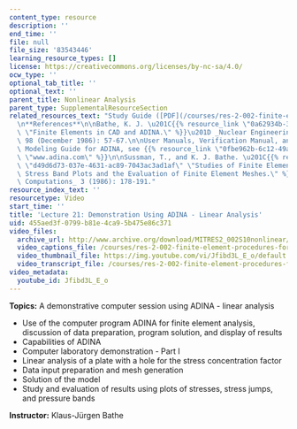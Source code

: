 ```yaml
---
content_type: resource
description: ''
end_time: ''
file: null
file_size: '83543446'
learning_resource_types: []
license: https://creativecommons.org/licenses/by-nc-sa/4.0/
ocw_type: ''
optional_tab_title: ''
optional_text: ''
parent_title: Nonlinear Analysis
parent_type: SupplementalResourceSection
related_resources_text: "Study Guide ([PDF](/courses/res-2-002-finite-element-procedures-for-solids-and-structures-spring-2010/resources/mitres2_002s10_lec21))\n\
  \n**References**\n\nBathe, K. J. \u201C{{% resource_link \"0a62934b-33fa-4fcb-bbd8-86de49c11163\"\
  \ \"Finite Elements in CAD and ADINA.\" %}}\u201D _Nuclear Engineering and Design_\
  \ 98 (December 1986): 57-67.\n\nUser Manuals, Verification Manual, and Theory and\
  \ Modeling Guide for ADINA, see {{% resource_link \"0fbe962b-6c12-49aa-a99a-8f8e74cc24a0\"\
  \ \"www.adina.com\" %}}\n\nSussman, T., and K. J. Bathe. \u201C{{% resource_link\
  \ \"d49d6d73-037e-4631-ac89-7043ac3ad1af\" \"Studies of Finite Element Procedures:\
  \ Stress Band Plots and the Evaluation of Finite Element Meshes.\" %}}\u201D _Engineering\
  \ Computations_ 3 (1986): 178-191."
resource_index_text: ''
resourcetype: Video
start_time: ''
title: 'Lecture 21: Demonstration Using ADINA - Linear Analysis'
uid: 455aed3f-0799-b81e-4ca9-5b475e86c371
video_files:
  archive_url: http://www.archive.org/download/MITRES2_002S10nonlinear/MITRES2_002S10nonlinear_lec21_300k.mp4
  video_captions_file: /courses/res-2-002-finite-element-procedures-for-solids-and-structures-spring-2010/fd4391ebe02150dda8dba69a2807d37f_Jfibd3L_E_o.vtt
  video_thumbnail_file: https://img.youtube.com/vi/Jfibd3L_E_o/default.jpg
  video_transcript_file: /courses/res-2-002-finite-element-procedures-for-solids-and-structures-spring-2010/1e77d929b5d7303007b825442f3f3e33_Jfibd3L_E_o.pdf
video_metadata:
  youtube_id: Jfibd3L_E_o
---
```


**Topics:** A demonstrative computer session using ADINA - linear analysis

*   Use of the computer program ADINA for finite element analysis, discussion of data preparation, program solution, and display of results
*   Capabilities of ADINA
*   Computer laboratory demonstration - Part I
*   Linear analysis of a plate with a hole for the stress concentration factor
*   Data input preparation and mesh generation
*   Solution of the model
*   Study and evaluation of results using plots of stresses, stress jumps, and pressure bands

**Instructor:** Klaus-Jürgen Bathe

